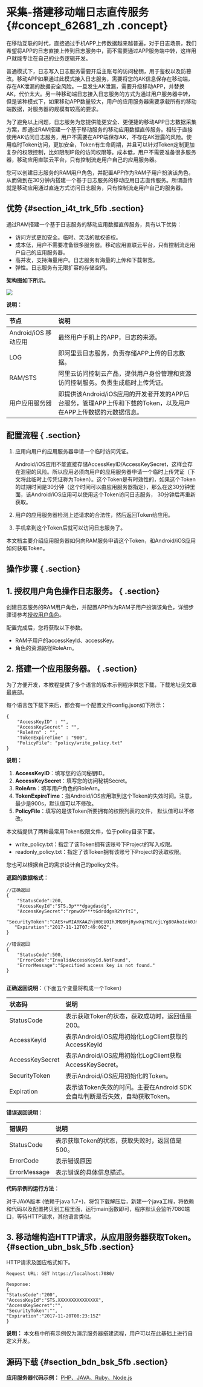 # 采集-搭建移动端日志直传服务 {#concept_62681_zh .concept}

在移动互联的时代，直接通过手机APP上传数据越来越普遍，对于日志场景，我们希望将APP的日志直接上传到日志服务中，而不需要通过APP服务端中转，这样用户就能专注在自己的业务逻辑开发。

普通模式下，日志写入日志服务需要开启主账号的访问秘钥，用于鉴权以及防篡改。移动APP如果通过此模式接入日志服务，需要将您的AK信息保存在移动端，存在AK泄漏的数据安全风险。一旦发生AK泄漏，需要升级移动APP，并替换AK，代价太大。另一种移动端日志接入日志服务的方式为通过用户服务器中转，但是该种模式下，如果移动APP数量较大，用户的应用服务器需要承载所有的移动端数据，对服务器的规模有较高的要求。

为了避免以上问题，日志服务为您提供能更安全、更便捷的移动APP日志数据采集方案，即通过RAM搭建一个基于移动服务的移动应用数据直传服务。相较于直接使用AK访问日志服务，用户不需要在APP端保存AK，不存在AK泄露的风险。使用临时Token访问，更加安全，Token有生命周期，并且可以针对Token定制更加复杂的权限控制，比如限制IP段的访问权限等。成本低，用户不需要准备很多服务器，移动应用直联云平台，只有控制流走用户自己的应用服务器。

您可以创建日志服务的RAM用户角色，并配置APP作为RAM子用户扮演该角色，从而做到在30分钟内搭建一个基于日志服务的移动应用日志直传服务。所谓直传就是移动应用通过直连方式访问日志服务，只有控制流走用户自己的服务器。

## 优势 {#section_i4t_trk_5fb .section}

通过RAM搭建一个基于日志服务的移动应用数据直传服务，具有以下优势：

-   访问方式更加安全。临时、灵活的赋权鉴权。
-   成本低，用户不需要准备很多服务器。移动应用直联云平台，只有控制流走用户自己的应用服务器。
-   高并发，支持海量用户。日志服务有海量的上传和下载带宽。
-   弹性。日志服务有无限扩容的存储空间。

 **架构图如下所示。** 

![](http://static-aliyun-doc.oss-cn-hangzhou.aliyuncs.com/assets/img/13200/156465622032395_zh-CN.png)

 **说明：** 

|节点|说明|
|:-|:-|
|Android/iOS 移动应用|最终用户手机上的APP，日志的来源。|
|LOG|即阿里云日志服务，负责存储APP上传的日志数据。|
|RAM/STS|阿里云访问控制云产品，提供用户身份管理和资源访问控制服务。负责生成临时上传凭证。|
|用户应用服务器|即提供该Android/iOS应用的开发者开发的APP后台服务，管理APP上传和下载的Token，以及用户在APP上传数据的元数据信息。|

## 配置流程 { .section}

1.  应用向用户的应用服务器申请一个临时访问凭证。

    Android/iOS应用不能直接存储AccessKeyID/AccessKeySecret，这样会存在泄密的风险。所以应用必须向用户的应用服务器申请一个临时上传凭证（下文将此临时上传凭证称为Token）。这个Token是有时效性的，如果这个Token的过期时间是30分钟（这个时间可以由应用服务器指定），那么在这30分钟里面，该Android/iOS应用可以使用这个Token访问日志服务， 30分钟后再重新获取。

2.  用户的应用服务器检测上述请求的合法性，然后返回Token给应用。
3.  手机拿到这个Token后就可以访问日志服务了。

本文档主要介绍应用服务器如何向RAM服务申请这个Token，和Android/iOS应用如何获取Token。

## 操作步骤 { .section}

## 1. 授权用户角色操作日志服务。 { .section}

创建日志服务的RAM用户角色，并配置APP作为RAM子用户扮演该角色，详细步骤请参考[授权用户角色](../../../../cn.zh-CN/访问控制RAM/授权用户角色.md)。

配置完成后，您将获取以下参数。

-   RAM子用户的accessKeyId、accessKey。
-   角色的资源路径RoleArn。

## 2. 搭建一个应用服务器。 { .section}

为了方便开发，本教程提供了多个语言的版本示例程序供您下载，下载地址见文章最底部。

每个语言包下载下来后，都会有一个配置文件config.json如下所示：

```
{
	"AccessKeyID" : "",
	"AccessKeySecret" : "",
	"RoleArn" : "",
	"TokenExpireTime" : "900",
	"PolicyFile": "policy/write_policy.txt"
}

```

**说明：** 

1.   **AccessKeyID**：填写您的访问秘钥ID。
2.   **AccessKeySecret**：填写您的访问秘钥Secret。
3.   **RoleArn**：填写用户角色的RoleArn。
4.   **TokenExpireTime**：指Android/iOS应用取到这个Token的失效时间。注意，最少是900s，默认值可以不修改。
5.   **PolicyFile**：填写的是该Token所要拥有的权限列表的文件， 默认值可以不修改。

本文档提供了两种最常用Token权限文件，位于policy目录下面。

-   write\_policy.txt：指定了该Token拥有该账号下Project的写入权限。
-   readonly\_policy.txt：指定了该Token拥有该账号下Project的读取权限。

您也可以根据自己的需求设计自己的policy文件。

 **返回的数据格式：** 

```
//正确返回
{
    "StatusCode":200,
    "AccessKeyId":"STS.3p***dgagdasdg",
    "AccessKeySecret":"rpnwO9***tGdrddgsR2YrTtI",
   "SecurityToken":"CAES+wMIARKAAZhjH0EUOIhJMQBMjRywXq7MQ/cjLYg80Aho1ek0Jm63XMhr9Oc5s˙∂˙∂3qaPer8p1YaX1NTDiCFZWFkvlHf1pQhuxfKBc+mRR9KAbHUefqH+rdjZqjTF7p2m1wJXP8S6k+G2MpHrUe6TYBkJ43GhhTVFMuM3BZajY3VjZWOXBIODRIR1FKZjIiEjMzMzE0MjY0NzM5MTE4NjkxMSoLY2xpZGSSDgSDGAGESGTETqOio6c2RrLWRlbW8vKgoUYWNzOm9zczoqOio6c2RrLWRlbW9KEDExNDg5MzAxMDcyNDY4MThSBTI2ODQyWg9Bc3N1bWVkUm9sZVVzZXJgAGoSMzMzMTQyNjQ3MzkxMTg2OTExcglzZGstZGVtbzI=",
   "Expiration":"2017-11-12T07:49:09Z",
}

//错误返回
{
    "StatusCode":500,
    "ErrorCode":"InvalidAccessKeyId.NotFound",
    "ErrorMessage":"Specified access key is not found."
}


```

 **正确返回说明**：（下面五个变量将构成一个Token）

|状态码|说明|
|:--|:-|
|StatusCode|表示获取Token的状态，获取成功时，返回值是200。|
|AccessKeyId|表示Android/iOS应用初始化LogClient获取的 AccessKeyId|
|AccessKeySecret|表示Android/iOS应用初始化LogClient获取AccessKeySecret。|
|SecurityToken|表示Android/iOS应用初始化的Token。|
|Expiration|表示该Token失效的时间。主要在Android SDK会自动判断是否失效，自动获取Token。|

 **错误返回说明**：

|错误码|说明|
|:--|:-|
|StatusCode|表示获取Token的状态，获取失败时，返回值是500。|
|ErrorCode|表示错误原因|
|ErrorMessage|表示错误的具体信息描述。|

 **代码示例的运行方法：** 

对于JAVA版本 \(依赖于java 1.7+\)，将包下载解压后，新建一个java工程，将依赖和代码以及配置拷贝到工程里面，运行main函数即可，程序默认会监听7080端口，等待HTTP请求，其他语言类似。

## 3. 移动端构造HTTP请求，从应用服务器获取Token。 {#section_ubn_bsk_5fb .section}

HTTP请求及回应格式如下。

```
Request URL: GET https://localhost:7080/

Response:
{
"StatusCode":"200",
"AccessKeyId":"STS.XXXXXXXXXXXXXXX",
"AccessKeySecret":"",
"SecurityToken":"",
"Expiration":"2017-11-20T08:23:15Z"
}

```

**说明：** 本文档中所有示例仅为演示服务器搭建流程，用户可以在此基础上进行自定义开发。

## 源码下载 {#section_bdn_bsk_5fb .section}

 **应用服务器代码示例：** [PHP、JAVA、Ruby、Node.js](https://github.com/xiongcw/aliyun_log_sts_server_example) 

